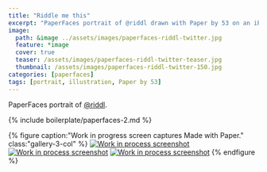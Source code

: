 ```yaml
---
title: "Riddle me this"
excerpt: "PaperFaces portrait of @riddl drawn with Paper by 53 on an iPad."
image: 
  path: &image ../assets/images/paperfaces-riddl-twitter.jpg 
  feature: *image
  cover: true
  teaser: /assets/images/paperfaces-riddl-twitter-teaser.jpg
  thumbnail: /assets/images/paperfaces-riddl-twitter-150.jpg
categories: [paperfaces]
tags: [portrait, illustration, Paper by 53]
---
```


PaperFaces portrait of [@riddl](https://twitter.com/riddl).

{% include boilerplate/paperfaces-2.md %}

{% figure caption:"Work in progress screen captures Made with Paper." class:"gallery-3-col" %}
[![Work in process screenshot](/assets/images/paperfaces-riddl-process-1-600.jpg)](/assets/images/paperfaces-riddl-process-1-lg.jpg) [![Work in process screenshot](/assets/images/paperfaces-riddl-process-2-600.jpg)](/assets/images/paperfaces-riddl-process-2-lg.jpg) [![Work in process screenshot](/assets/images/paperfaces-riddl-process-3-600.jpg)](/assets/images/paperfaces-riddl-process-3-lg.jpg)
{% endfigure %}
